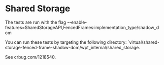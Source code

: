 # Shared Storage

The tests are run with the flag --enable-features=SharedStorageAPI,FencedFrames:implementation\_type/shadow\_dom

You can run these tests by targeting the following directory:
`virtual/shared-storage-fenced-frame-shadow-dom/wpt_internal/shared_storage.

See crbug.com/1218540.
